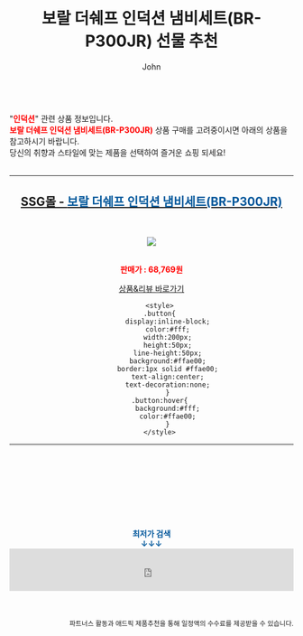 ﻿---
layout: post
title:  "보랄 더쉐프 인덕션 냄비세트(BR-P300JR) 선물 추천"
author: John
categories: [ 인덕션 ]
tags: [ 인덕션, 인덕션가격, 인덕션 하이라이트, 인덕션 냄비, 인덕션 뜻, 인덕션 원리, 인덕션 사용법, 인덕션 전기요금, 인덕션 하이라이트 차이, 인덕션 추천 ]
image: https://sitem.ssgcdn.com/96/37/77/item/1000286773796_i1_1200.jpg 
description: "보랄 더쉐프 인덕션 냄비세트(BR-P300JR) 선물 추천 관련 상품으로 가장 고객 선호도가 높은 제품입니다."
toc: true
toc_sticky: true
---

<br>
"<b><font color='#ff0000'>인덕션</font></b>" 관련 상품 정보입니다.
<br>
<b><font color='#ff0000'>보랄 더쉐프 인덕션 냄비세트(BR-P300JR)</font></b> 상품 구매를 고려중이시면 아래의 상품을 참고하시기 바랍니다.
<br>
당신의 취향과 스타일에 맞는 제품을 선택하여 즐거운 쇼핑 되세요!
<br><br>
<hr>
<p>
    
<center><h2><a href="https://nico.kr/K8m4DS" target="_blank"><b>SSG몰 - <font color='#01579B'>보랄 더쉐프 인덕션 냄비세트(BR-P300JR)</font></b></a></h2><br>

<a href="https://nico.kr/K8m4DS" target="_blank"><img src="https://sitem.ssgcdn.com/96/37/77/item/1000286773796_i1_1200.jpg"></a><br><br>

<b><font color='#ff0000'>판매가 : 68,769원 </font></b><br>

<a href="https://nico.kr/K8m4DS" target="_blank" class="button">상품&리뷰 바로가기</a><p>

        <style>
        .button{
            display:inline-block;
            color:#fff;
            width:200px;
            height:50px;
            line-height:50px;
            background:#ffae00;
            border:1px solid #ffae00;
            text-align:center;
            text-decoration:none;
            }
        .button:hover{
            background:#fff;
            color:#ffae00;
            }
        </style>

<hr>

<br><br><br><br><br><br><br>
<center><b><font color='#01579B' size='medium'>최저가 검색<br>
↓↓↓</font></b></center>
<center><iframe src="https://coupa.ng/b1Tbjx" width="100%" height="75" frameborder="0" scrolling="no" referrerpolicy="unsafe-url"></iframe></center>
<br><br>
<p>
<small>
    <div align="right">파트너스 활동과 애드픽 제품추천을 통해 일정액의 수수료를 제공받을 수 있습니다.</div>
</small>
</p>
